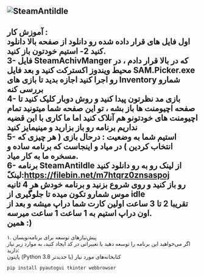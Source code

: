 ![SteamAntiIdle](https://github.com/user-attachments/assets/8b425f66-e1de-4c7f-839a-b264420d8f4a)
----------------------------------------------------------------

**آموزش کار :**  
**اول فایل های قرار داده شده رو دانلود از صفحه بالا دانلود کنید**
**2-  استیم خودتون باز کنید.**  
**3- فایل SteamAchivManger که در بالا قرار دادم ، در محیط ویندوز اکسترکت کنید و بعد فایل SAM.Picker.exe رو اجرا کنید اجازه بدید تا بازی های Inventory شمارو بررسی کنه**  
**4- بازی مد نظرتون پیدا کنید و روش دوبار کلیک کنید تا صفحه اچیومنت ها باز بشه ، تو این صفحه شما میتونید تمام اچیومنت های خودتونو هم آنلاک کنید اما ما کاری با این قضیه نداریم برنامه رو باز بزارید و مینیمایز کنید**  
**5- استیم شما به وضعیت : درحال بازی ( هر چیزی که انتخاب کردین ) در میاد و اینجاست که برنامه ساده و مسخره ما به کار میاد.**  
**6- برنامه SteamAntiIdle از لینک رو به رو دانلود کنید  
ًلینک:https://filebin.net/m7htqrz0znsaspoj  
 رو باز کنید و روی شروع بزنید و برنامه خودش هر 4 ثانیه موس شمارو تکون میده تا جلوگیری از idle  
 تقریبا 2 تا 3 ساعت اولین کارت شما دراپ میشه و بعد از اون دراپ استیم به 1 ساعت 1 ساعت میرسه.**  
همین :)  
---------------------------
۱. پیش‌نیازهای توسعه برای برنامه‌نویسان  
اگر می‌خواهید این برنامه را توسعه دهید یا تغییراتی در کد ایجاد کنید، به موارد زیر نیاز دارید:  
پایتون (Python 3.8 یا جدیدتر)
کتابخانه‌های مورد نیاز

```pip install pyautogui tkinter webbrowser```





